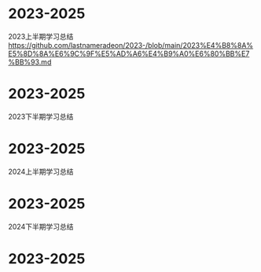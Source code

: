 # 2023-2025
2023上半期学习总结 https://github.com/lastnameradeon/2023-/blob/main/2023%E4%B8%8A%E5%8D%8A%E6%9C%9F%E5%AD%A6%E4%B9%A0%E6%80%BB%E7%BB%93.md
# 2023-2025
2023下半期学习总结

# 2023-2025
2024上半期学习总结

# 2023-2025
2024下半期学习总结

# 2023-2025
